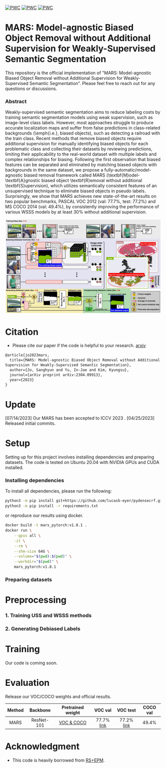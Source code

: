 [![PWC](https://img.shields.io/endpoint.svg?url=https://paperswithcode.com/badge/mars-model-agnostic-biased-object-removal/weakly-supervised-semantic-segmentation-on-4)](https://paperswithcode.com/sota/weakly-supervised-semantic-segmentation-on-4?p=mars-model-agnostic-biased-object-removal)
[![PWC](https://img.shields.io/endpoint.svg?url=https://paperswithcode.com/badge/mars-model-agnostic-biased-object-removal/weakly-supervised-semantic-segmentation-on-1)](https://paperswithcode.com/sota/weakly-supervised-semantic-segmentation-on-1?p=mars-model-agnostic-biased-object-removal)
[![PWC](https://img.shields.io/endpoint.svg?url=https://paperswithcode.com/badge/mars-model-agnostic-biased-object-removal/weakly-supervised-semantic-segmentation-on)](https://paperswithcode.com/sota/weakly-supervised-semantic-segmentation-on?p=mars-model-agnostic-biased-object-removal)

# MARS: Model-agnostic Biased Object Removal without Additional Supervision for Weakly-Supervised Semantic Segmentation
This repository is the official implementation of "MARS: Model-agnostic Biased Object Removal without Additional Supervision
for Weakly-Supervised Semantic Segmentation". Please feel free to reach out for any questions or discussions.

### Abstract
Weakly-supervised semantic segmentation aims to reduce labeling costs by training semantic segmentation models using weak supervision, such as image-level class labels. However, most approaches struggle to produce accurate localization maps and suffer from false predictions in class-related backgrounds (\emph{i.e.}, biased objects), such as detecting a railroad with the train class. Recent methods that remove biased objects require additional supervision for manually identifying biased objects for each problematic class and collecting their datasets by reviewing predictions, limiting their applicability to the real-world dataset with multiple labels and complex relationships for biasing. Following the first observation that biased features can be separated and eliminated by matching biased objects with backgrounds in the same dataset, we propose a fully-automatic/model-agnostic biased removal framework called MARS (\textbf{M}odel-\textbf{A}gnostic biased object \textbf{R}emoval without additional \textbf{S}upervision), which utilizes semantically consistent features of an unsupervised technique to eliminate biased objects in pseudo labels. Surprisingly, we show that MARS achieves new state-of-the-art results on two popular benchmarks, PASCAL VOC 2012 (val: 77.7\%, test: 77.2\%) and MS COCO 2014 (val: 49.4\%), by consistently improving the performance of various WSSS models by at least 30\% without additional supervision.

![Overview](./resources/Overview.jpg)

# Citation
- Please cite our paper if the code is helpful to your research. [arxiv](https://arxiv.org/abs/2304.09913)

```
@article{jo2023mars,
  title={MARS: Model-agnostic Biased Object Removal without Additional Supervision for Weakly-Supervised Semantic Segmentation},
  author={Jo, Sanghyun and Yu, In-Jae and Kim, Kyungsu},
  journal={arXiv preprint arXiv:2304.09913},
  year={2023}
}
```

# Update
[07/14/2023] Our MARS has been accepted to ICCV 2023 .
[04/25/2023] Released initial commits.

# Setup
Setting up for this project involves installing dependencies and preparing datasets. The code is tested on Ubuntu 20.04 with NVIDIA GPUs and CUDA installed. 

### Installing dependencies
To install all dependencies, please run the following:
```bash
python3 -m pip install git+https://github.com/lucasb-eyer/pydensecrf.git
python3 -m pip install -r requirements.txt
```

or reproduce our results using docker.
```bash
docker build -t mars_pytorch:v1.8.1 .
docker run \
    --gpus all \
    -it \
    --rm \
    --shm-size 64G \
    --volume="$(pwd):$(pwd)" \
    --workdir="$(pwd)" \
    mars_pytorch:v1.8.1
```

### Preparing datasets

# Preprocessing

### 1. Training USS and WSSS methods
### 2. Generating Debiased Labels

# Training
Our code is coming soon.

# Evaluation
Release our VOC/COCO weights and official results.

| Method | Backbone | Pretrained weight            | VOC val | VOC test | COCO val |
|:-----:|:------------:|:----------------------------:|:-------:|:--------:|:--------:|
| MARS | ResNet-101 | [VOC & COCO]() | 77.7% [link](http://host.robots.ox.ac.uk:8080/anonymous/JWM7SJ.html) | 77.2% [link](http://host.robots.ox.ac.uk:8080/anonymous/XEAPLX.html) | 49.4% |

# Acknowledgment
- This code is heavily borrowed from [RS+EPM](https://github.com/shjo-april/recurseed_and_edgepredictmix).